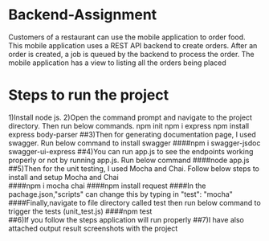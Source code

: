 # Backend-Assignment
Customers of a restaurant can use the mobile application to order food. This mobile application uses a REST API backend to create orders. After  an order is created, a job is queued by the backend to process the order. The mobile application has a view to listing all the orders being placed

# Steps to run the project
1)Install node js.
2)Open the command prompt and navigate to the project directory. Then run below commands.
	npm init
	npm i express
	npm install express body-parser
##3)Then for generating documentation page, I used swagger. Run below command to install swagger
	####npm i swagger-jsdoc swagger-ui-express
##4)You can run app.js to see the endpoints working properly or not by running app.js. Run below command 
	####node app.js
##5)Then for the unit testing, I used Mocha and Chai. Follow below steps to install and setup Mocha and Chai  	
	####npm i mocha chai
	####npm install request
	####In the pachage.json,"scripts" can change this by typing in "test": "mocha"
	####Finally,navigate to file directory called test then run below command to trigger the tests (unit_test.js)
	####npm test	
##6)If you follow the steps application will run properly
##7)I have also attached output result screenshots with the project
